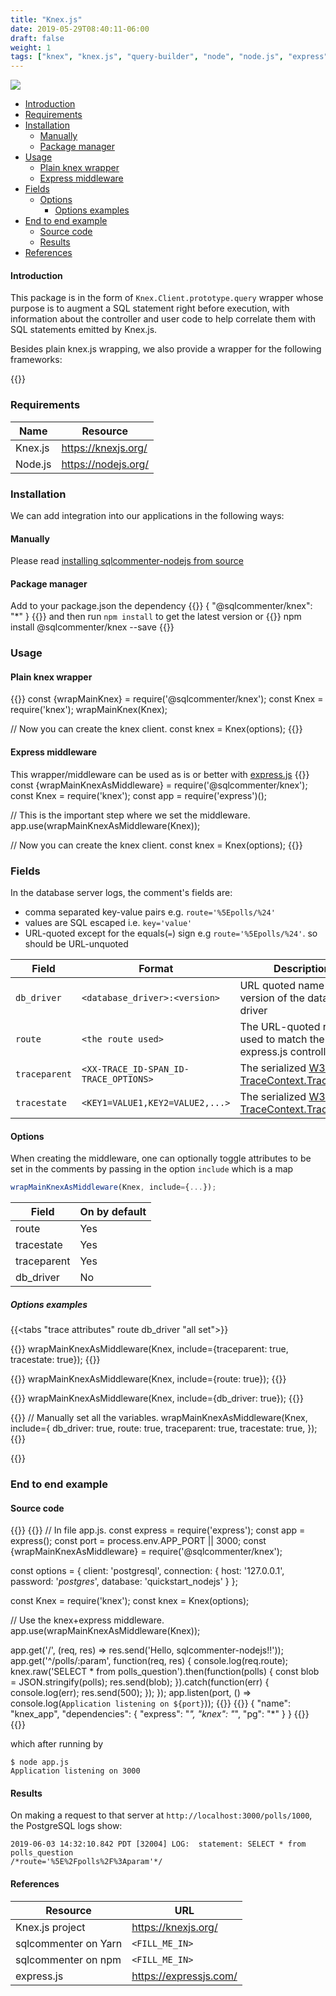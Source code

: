 ```yaml
---
title: "Knex.js"
date: 2019-05-29T08:40:11-06:00
draft: false
weight: 1
tags: ["knex", "knex.js", "query-builder", "node", "node.js", "express", "express.js"]
---
```


![](/images/knex-logo.png)

- [Introduction](#introduction)
- [Requirements](#requirements)
- [Installation](#installation)
    - [Manually](#manually)
    - [Package manager](#package-manager)
- [Usage](#usage)
    - [Plain knex wrapper](#plain-knex-wrapper)
    - [Express middleware](#express-middleware)
- [Fields](#fields)
    - [Options](#options)
        - [Options examples](#options-examples)
- [End to end example](#end-to-example)
    - [Source code](#source-code)
    - [Results](#results)
- [References](#references)

#### Introduction

This package is in the form of `Knex.Client.prototype.query` wrapper whose purpose is to augment a SQL statement right before execution, with
information about the controller and user code to help correlate them with SQL statements emitted by Knex.js.

Besides plain knex.js wrapping, we also provide a wrapper for the following frameworks:

{{<card-vendor href="#express-middleware" src="/images/express_js-logo.png">}}

### Requirements

Name|Resource
---|---
Knex.js|https://knexjs.org/
Node.js|https://nodejs.org/

### Installation

We can add integration into our applications in the following ways:

#### Manually

Please read [installing sqlcommenter-nodejs from source](/node/#install-from-source)

#### Package manager
Add to your package.json the dependency
{{<highlight json>}}
{
    "@sqlcommenter/knex": "*"
}
{{</highlight>}}
and then run `npm install` to get the latest version or 
{{<highlight shell>}}
npm install @sqlcommenter/knex --save
{{</highlight>}}

### Usage
#### Plain knex wrapper
{{<highlight javascript>}}
const {wrapMainKnex} = require('@sqlcommenter/knex');
const Knex = require('knex');
wrapMainKnex(Knex);

// Now you can create the knex client.
const knex = Knex(options);
{{</highlight>}}

#### Express middleware
This wrapper/middleware can be used as is or better with [express.js](https://expressjs.com/)
{{<highlight javascript>}}
const {wrapMainKnexAsMiddleware} = require('@sqlcommenter/knex');
const Knex = require('knex');
const app = require('express')();

// This is the important step where we set the middleware.
app.use(wrapMainKnexAsMiddleware(Knex));

// Now you can create the knex client.
const knex = Knex(options);
{{</highlight>}}

### Fields

In the database server logs, the comment's fields are:

* comma separated key-value pairs e.g. `route='%5Epolls/%24'`
* values are SQL escaped i.e. `key='value'`
* URL-quoted except for the equals(`=`) sign e.g `route='%5Epolls/%24'`. so should be URL-unquoted

Field|Format|Description|Example
---|---|---|---
`db_driver`|`<database_driver>:<version>`|URL quoted name and version of the database driver|`db_driver='knex%3A0.16.5'`
`route`|`<the route used>`|The URL-quoted route used to match the express.js controller|`route='%5Epolls/%24'`
`traceparent`|`<XX-TRACE_ID-SPAN_ID-TRACE_OPTIONS>`|The serialized [W3C TraceContext.Traceparent](https://www.w3.org/TR/trace-context/#traceparent-field)|`traceparent='00-f5e3fa7fb15a461dbf3b03690e4bd5e1-e6de66630cd19b9a-01'`
`tracestate`|`<KEY1=VALUE1,KEY2=VALUE2,...>`|The serialized [W3C TraceContext.Tracestate](https://www.w3.org/TR/trace-context/#tracestate-field)|`tracestate='congo%3Dt61rcWkgMzE%2Crojo%3D00f067aa0ba902b7'`

#### Options

When creating the middleware, one can optionally toggle attributes to be set in the comments by passing in the option `include` which is a map

```javascript
wrapMainKnexAsMiddleware(Knex, include={...});
```

Field|On by default
---|---
route|Yes
tracestate|Yes
traceparent|Yes
db_driver|No

##### Options examples

{{<tabs "trace attributes" route db_driver "all set">}}

{{<highlight javascript>}}
wrapMainKnexAsMiddleware(Knex, include={traceparent: true, tracestate: true});
{{</highlight>}}

{{<highlight javascript>}}
wrapMainKnexAsMiddleware(Knex, include={route: true});
{{</highlight>}}

{{<highlight javascript>}}
wrapMainKnexAsMiddleware(Knex, include={db_driver: true});
{{</highlight>}}

{{<highlight javascript>}}
// Manually set all the variables.
wrapMainKnexAsMiddleware(Knex, include={
    db_driver: true,
    route: true,
    traceparent: true,
    tracestate: true,
});
{{</highlight>}}

{{</tabs>}}

### End to end example

#### Source code
{{<tabs app package_json>}}
{{<highlight javascript>}}
// In file app.js.
const express = require('express');
const app = express();
const port = process.env.APP_PORT || 3000;
const {wrapMainKnexAsMiddleware} = require('@sqlcommenter/knex');

const options = {
    client: 'postgresql',
    connection: {
        host: '127.0.0.1',
        password: '$postgres$',
        database: 'quickstart_nodejs'
    }
};

const Knex = require('knex');
const knex = Knex(options);

// Use the knex+express middleware.
app.use(wrapMainKnexAsMiddleware(Knex));

app.get('/', (req, res) => res.send('Hello, sqlcommenter-nodejs!!'));
app.get('^/polls/:param', function(req, res) {
    console.log(req.route);
    knex.raw('SELECT * from polls_question').then(function(polls) {
        const blob = JSON.stringify(polls);
        res.send(blob);
    }).catch(function(err) {
        console.log(err);
        res.send(500);
    });
});
app.listen(port, () => console.log(`Application listening on ${port}`));
{{</highlight>}}
{{<highlight json>}}
{
    "name": "knex_app",
    "dependencies": {
        "express": "*",
        "knex": "*",
        "pg": "*"
    }
}
{{</highlight>}}
{{</tabs>}}

which after running by
```shell
$ node app.js 
Application listening on 3000
```

#### Results

On making a request to that server at `http://localhost:3000/polls/1000`, the PostgreSQL logs show:
```shell
2019-06-03 14:32:10.842 PDT [32004] LOG:  statement: SELECT * from polls_question
/*route='%5E%2Fpolls%2F%3Aparam'*/
```


#### References

Resource|URL
---|---
Knex.js project|https://knexjs.org/
sqlcommenter on Yarn|`<FILL_ME_IN>`
sqlcommenter on npm|`<FILL_ME_IN>`
express.js|https://expressjs.com/

